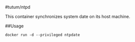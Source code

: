 #tutum/ntpd

This container synchronizes system date on its host machine.

##Usage

```
docker run -d --privileged ntpdate
```
